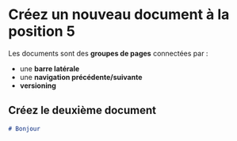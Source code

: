 # Créez un nouveau document à la position 5

Les documents sont des **groupes de pages** connectées par :

- une **barre latérale**
- une **navigation précédente/suivante**
- **versioning**

## Créez le deuxième document

```md title="docs/hello.md"
# Bonjour
```